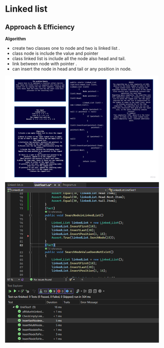 # Linked list

## Approach & Efficiency
**Algorithm**
- create two classes one to node and two is linked list .
- class node is include the value and pointer
- class linked list is include all the node also head and tail.
- link between node with pointer .
- can insert the node in head and tail or any position in node.

![white](https://github.com/abdarahman-shaheen/data-structures-and-algorithms/blob/master/data-structures-and-algorithms/Code-challenge-8/Linked-list-Zip.jpg)
![test](https://github.com/abdarahman-shaheen/data-structures-and-algorithms/blob/master/data-structures-and-algorithms/Code-challenge-6/Linked-list-insertion.png)
